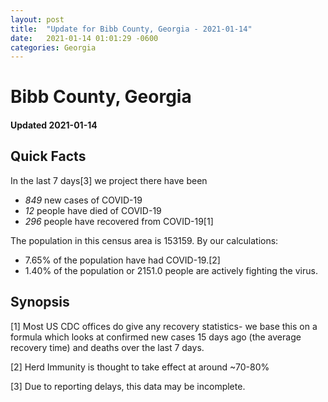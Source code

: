 ```yaml
---
layout: post
title:  "Update for Bibb County, Georgia - 2021-01-14"
date:   2021-01-14 01:01:29 -0600
categories: Georgia
---
```


# Bibb County, Georgia
#### Updated 2021-01-14

## Quick Facts

In the last 7 days[3] we project there have been
- *849* new cases of COVID-19
- *12* people have died of COVID-19
- *296* people have recovered from COVID-19[1]

The population in this census area is 153159. By our calculations:
- 7.65% of the population have had COVID-19.[2]
- 1.40% of the population or 2151.0 people are actively fighting the virus.

## Synopsis




[1] Most US CDC offices do give any recovery statistics- we base this on a formula which looks at confirmed new cases
15 days ago (the average recovery time) and deaths over the last 7 days.

[2] Herd Immunity is thought to take effect at around ~70-80%

[3] Due to reporting delays, this data may be incomplete.
 
    